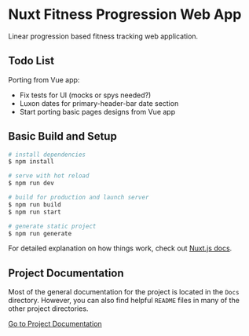 # Nuxt Fitness Progression Web App

Linear progression based fitness tracking web application.

## Todo List

Porting from Vue app:

- Fix tests for UI (mocks or spys needed?)
- Luxon dates for primary-header-bar date section
- Start porting basic pages designs from Vue app

## Basic Build and Setup

```bash
# install dependencies
$ npm install

# serve with hot reload
$ npm run dev

# build for production and launch server
$ npm run build
$ npm run start

# generate static project
$ npm run generate
```

For detailed explanation on how things work, check out [Nuxt.js docs](https://nuxtjs.org).

## Project Documentation

Most of the general documentation for the project is located in the `Docs` directory. However, you can also find helpful `README` files in many of the other project directories.

[Go to Project Documentation](docs/README.md)
